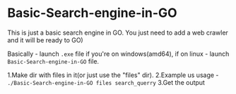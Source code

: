 # Basic-Search-engine-in-GO
This is just a basic search engine in GO. You just need to add a web crawler and it will be ready to GO)

Basically - launch `.exe` file if you're on windows(amd64), if on linux - launch `Basic-Search-engine-in-GO` file.

1.Make dir with files in it(or just use the "files" dir).
2.Example us usage - `./Basic-Search-engine-in-GO files search_querry`
3.Get the output
